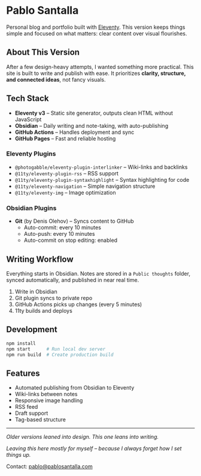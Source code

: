# Pablo Santalla

Personal blog and portfolio built with [Eleventy](https://www.11ty.dev/). This version keeps things simple and focused on what matters: clear content over visual flourishes.

## About This Version

After a few design-heavy attempts, I wanted something more practical. This site is built to write and publish with ease. It prioritizes **clarity, structure, and connected ideas**, not fancy visuals.

## Tech Stack

- **Eleventy v3** – Static site generator, outputs clean HTML without JavaScript
- **Obsidian** – Daily writing and note-taking, with auto-publishing
- **GitHub Actions** – Handles deployment and sync
- **GitHub Pages** – Fast and reliable hosting

### Eleventy Plugins

- `@photogabble/eleventy-plugin-interlinker` – Wiki-links and backlinks
- `@11ty/eleventy-plugin-rss` – RSS support
- `@11ty/eleventy-plugin-syntaxhighlight` – Syntax highlighting for code
- `@11ty/eleventy-navigation` – Simple navigation structure
- `@11ty/eleventy-img` – Image optimization

### Obsidian Plugins

- **Git** (by Denis Olehov) – Syncs content to GitHub
  - Auto-commit: every 10 minutes
  - Auto-push: every 10 minutes
  - Auto-commit on stop editing: enabled

## Writing Workflow

Everything starts in Obsidian. Notes are stored in a `Public thoughts` folder, synced automatically, and published in near real time.

1. Write in Obsidian
2. Git plugin syncs to private repo
3. GitHub Actions picks up changes (every 5 minutes)
4. 11ty builds and deploys

## Development

```bash
npm install
npm start      # Run local dev server
npm run build  # Create production build
```

## Features

- Automated publishing from Obsidian to Eleventy
- Wiki-links between notes
- Responsive image handling
- RSS feed
- Draft support
- Tag-based structure

---

*Older versions leaned into design. This one leans into writing.*

*Leaving this here mostly for myself – because I always forget how I set things up.*

Contact: [pablo@pablosantalla.com](mailto:pablo@pablosantalla.com)
